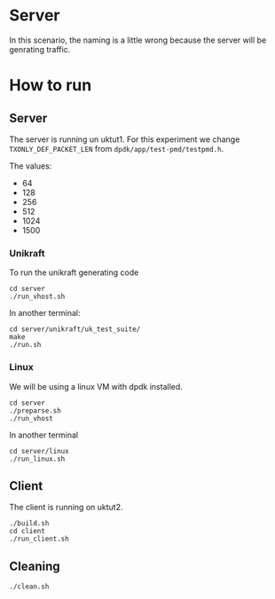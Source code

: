 # Server
In this scenario, the naming is a little wrong because the server will be genrating traffic. 



# How to run
## Server
The server is running un uktut1. For this experiment we change `TXONLY_DEF_PACKET_LEN` from `dpdk/app/test-pmd/testpmd.h`.

The values:
* 64
* 128
* 256
* 512
* 1024
* 1500

### Unikraft
To run the unikraft generating code
```
cd server
./run_vhost.sh
```

In another terminal:
```
cd server/unikraft/uk_test_suite/
make
./run.sh
```
### Linux
We will be using a linux VM with dpdk installed.

```
cd server
./preparse.sh
./run_vhost
```

In another terminal
```
cd server/linux
./run_linux.sh
```

## Client

The client is running on uktut2.

```
./build.sh
cd client
./run_client.sh
```

## Cleaning

`./clean.sh`

